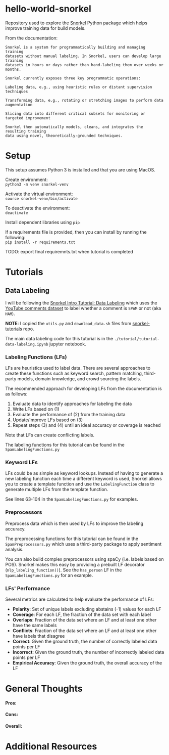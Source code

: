 # hello-world-snorkel
Repository used to explore the [Snorkel](https://www.snorkel.org/) Python 
package which helps improve training data for build models.

From the documentation:  

    Snorkel is a system for programmatically building and managing training 
    datasets without manual labeling. In Snorkel, users can develop large training 
    datasets in hours or days rather than hand-labeling them over weeks or months.
    
    Snorkel currently exposes three key programmatic operations:
    
    Labeling data, e.g., using heuristic rules or distant supervision techniques
    
    Transforming data, e.g., rotating or stretching images to perform data augmentation
    
    Slicing data into different critical subsets for monitoring or targeted improvement
    
    Snorkel then automatically models, cleans, and integrates the resulting training 
    data using novel, theoretically-grounded techniques.


# Setup

This setup assumes Python 3 is installed and that you are using MacOS.

Create environment:  
`python3 -m venv snorkel-venv`

Activate the virtual environment:  
`source snorkel-venv/bin/activate`

To deactivate the environment:  
`deactivate`

Install dependent libraries using `pip`  

If a requirements file is provided, then you can install by running the 
following:  
`pip install -r requirements.txt`

TODO: export final requiremnts.txt when tutorial is completed

# Tutorials

## Data Labeling

I will be following the 
[Snorkel Intro Tutorial: Data Labeling](https://www.snorkel.org/use-cases/01-spam-tutorial) 
which uses the 
[YouTube comments dataset](https://archive.ics.uci.edu/ml/datasets/YouTube+Spam+Collection) 
to label whether a comment is `SPAM` or not (aka `HAM`).

**NOTE**: I copied the `utils.py` and `download_data.sh` files from 
[snorkel-tutorials](https://github.com/snorkel-team/snorkel-tutorials/tree/master/spam)
repo.

The main data labeling code for this tutorial is in the 
`./tutorial/tutorial-data-labeling.ipynb` jupyter notebook.

### Labeling Functions (LFs)

LFs are heuristics used to label data. There are several approaches to 
create these functions such as keyword search, pattern matching, third-party models, 
domain knowledge, and crowd sourcing the labels.

The recommended approach for developing LFs from the documentation 
is as follows:
1. Evaluate data to identify approaches for labeling the data
2. Write LFs based on (1)
3. Evaluate the performance of (2) from the training data
4. Update/improve LFs based on (3)
5. Repeat steps (3) and (4) until an ideal accuracy or coverage is reached

Note that LFs can create conflicting labels.

The labeling functions for this tutorial can be found in the 
`SpamLabelingFunctions.py`

### Keyword LFs
LFs could be as simple as keyword lookups. Instead of having to generate a new
labeling function each time a different keyword is used, Snorkel allows you to
create a template function and use the `LabelingFunction` class to generate 
multiple LFs from the template function. 

See lines 63-104 in the `SpamLabelingFunctions.py` for examples.

### Preprocessors
Preprocess data which is then used by LFs to improve the labeling accuracy.

The preprocessing functions for this tutorial can be found in the 
`SpamPreprocessors.py` which uses a third-party package to apply sentiment analysis.

You can also build complex preprocessors using spaCy (i.e. labels based on POS).
Snorkel makes this easy by providing a prebuilt LF decorator 
(`nlp_labeling_function()`). See the `has_person` LF in the 
`SpamLabelingFunctions.py` for an example.

### LFs' Performance
Several metrics are calculated to help evaluate the performance of LFs: 
* **Polarity**: Set of unique labels excluding abstains (-1) values for each LF
* **Coverage**: For each LF, the fraction of the data set with each label
* **Overlaps**: Fraction of the data set where an LF and at least one other have the same labels
* **Conflicts**: Fraction of the data set where an LF and at least one other have labels that disagree
* **Correct**: Given the ground truth, the number of correctly labeled data points per LF
* **Incorrect**: Given the ground truth, the number of incorrectly labeled data points per LF
* **Empirical Accuracy**: Given the ground truth, the overall accuracy of the LF

# General Thoughts

#### Pros:  

#### Cons:  

#### Overall:  

# Additional Resources